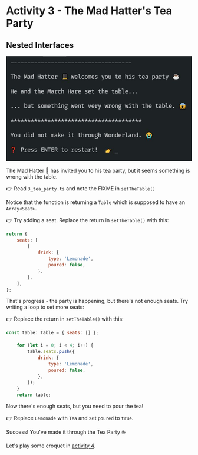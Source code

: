 # Activity 3 - The Mad Hatter's Tea Party

## Nested Interfaces

![Attend a Tea Party](../images/tea_party.jpg)

The Mad Hatter 🎩 has invited you to his tea party, but it seems something is wrong with the table.

👉 Read `3_tea_party.ts` and note the FIXME in `setTheTable()`

Notice that the function is returning a `Table` which is supposed to have an `Array<Seat>`.

👉 Try adding a seat. Replace the return in `setTheTable()` with this:

```JavaScript
return {
	seats: [
		{
			drink: {
				type: 'Lemonade',
				poured: false,
			},
		},
	],
};
```

That's progress - the party is happening, but there's not enough seats. Try writing a loop to set more seats:

👉 Replace the return in `setTheTable()` with this:

```JavaScript
const table: Table = { seats: [] };

	for (let i = 0; i < 4; i++) {
		table.seats.push({
			drink: {
				type: 'Lemonade',
				poured: false,
			},
		});
	}
	return table;
```

Now there's enough seats, but you need to pour the tea!

👉 Replace `Lemonade` with `Tea` and set `poured` to `true`.

Success! You've made it through the Tea Party ☕

Let's play some croquet in [activity 4](./activity_4.md).
